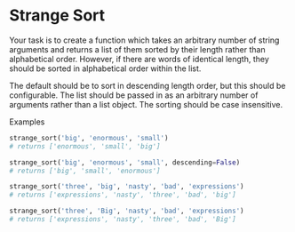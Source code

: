 # Strange Sort

Your task is to create a function which takes an arbitrary number of string arguments and returns a list of them sorted by their length rather than alphabetical order. However, if there are words of identical length, they should be sorted in alphabetical order within the list.

The default should be to sort in descending length order, but this should be configurable. The list should be passed in as an arbitrary number of arguments rather than a list object. The sorting should be case insensitive.

Examples
```python
strange_sort('big', 'enormous', 'small')
# returns ['enormous', 'small', 'big']

strange_sort('big', 'enormous', 'small', descending=False)
# returns ['big', 'small', 'enormous']

strange_sort('three', 'big', 'nasty', 'bad', 'expressions')
# returns ['expressions', 'nasty', 'three', 'bad', 'big']

strange_sort('three', 'Big', 'nasty', 'bad', 'expressions')
# returns ['expressions', 'nasty', 'three', 'bad', 'Big']
```

